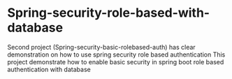 # Spring-security-role-based-with-database
Second project (Spring-security-basic-rolebased-auth) has clear demonstration on how to use spring security role based authentication 
This project demonstrate how to enable basic security in spring boot role based authentication with database
